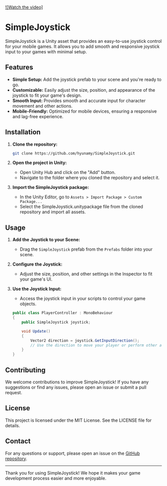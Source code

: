 [![Watch the video]](https://youtu.be/hdyCbyTIPmI)

# SimpleJoystick

SimpleJoystick is a Unity asset that provides an easy-to-use joystick control for your mobile games. It allows you to add smooth and responsive joystick input to your games with minimal setup.

## Features
- **Simple Setup:** Add the joystick prefab to your scene and you're ready to go.
- **Customizable:** Easily adjust the size, position, and appearance of the joystick to fit your game's design.
- **Smooth Input:** Provides smooth and accurate input for character movement and other actions.
- **Mobile-Friendly:** Optimized for mobile devices, ensuring a responsive and lag-free experience.

## Installation
1. **Clone the repository:**
    ```bash
    git clone https://github.com/hyunamy/SimpleJoystick.git
    ```
2. **Open the project in Unity:**
    - Open Unity Hub and click on the "Add" button.
    - Navigate to the folder where you cloned the repository and select it.

3. **Import the SimpleJoystick package:**
    - In the Unity Editor, go to `Assets > Import Package > Custom Package...`
    - Select the SimpleJoystick.unitypackage file from the cloned repository and import all assets.

## Usage
1. **Add the Joystick to your Scene:**
    - Drag the `SimpleJoystick` prefab from the `Prefabs` folder into your scene.

2. **Configure the Joystick:**
    - Adjust the size, position, and other settings in the Inspector to fit your game's UI.

3. **Use the Joystick Input:**
    - Access the joystick input in your scripts to control your game objects.
    ```csharp
    public class PlayerController : MonoBehaviour
    {
        public SimpleJoystick joystick;

        void Update()
        {
            Vector2 direction = joystick.GetInputDirection();
            // Use the direction to move your player or perform other actions
        }
    }
    ```

## Contributing
We welcome contributions to improve SimpleJoystick! If you have any suggestions or find any issues, please open an issue or submit a pull request.

## License
This project is licensed under the MIT License. See the LICENSE file for details.

## Contact
For any questions or support, please open an issue on the [GitHub repository](https://github.com/hyunamy/SimpleJoystick).

---

Thank you for using SimpleJoystick! We hope it makes your game development process easier and more enjoyable.

